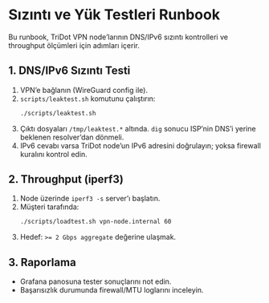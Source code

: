 # Sızıntı ve Yük Testleri Runbook

Bu runbook, TriDot VPN node’larının DNS/IPv6 sızıntı kontrolleri ve throughput ölçümleri için adımları içerir.

## 1. DNS/IPv6 Sızıntı Testi

1. VPN’e bağlanın (WireGuard config ile).
2. `scripts/leaktest.sh` komutunu çalıştırın:
   ```bash
   ./scripts/leaktest.sh
   ```
3. Çıktı dosyaları `/tmp/leaktest.*` altında. `dig` sonucu ISP’nin DNS’i yerine beklenen resolver’dan dönmeli.
4. IPv6 cevabı varsa TriDot node’un IPv6 adresini doğrulayın; yoksa firewall kuralını kontrol edin.

## 2. Throughput (iperf3)

1. Node üzerinde `iperf3 -s` server’ı başlatın.
2. Müşteri tarafında:
   ```bash
   ./scripts/loadtest.sh vpn-node.internal 60
   ```
3. Hedef: `>= 2 Gbps aggregate` değerine ulaşmak.

## 3. Raporlama

- Grafana panosuna tester sonuçlarını not edin.
- Başarısızlık durumunda firewall/MTU loglarını inceleyin.
